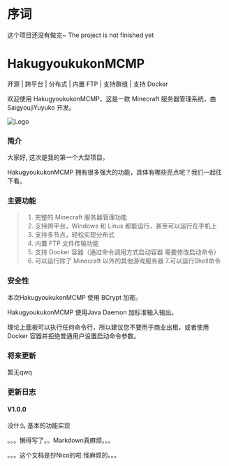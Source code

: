 # 序词
这个项目还没有做完~
The project is not finished yet

# HakugyoukukonMCMP
开源 | 跨平台 | 分布式 | 内置 FTP | 支持群组 | 支持 Docker

欢迎使用 HakugyoukukonMCMP，这是一款 Minecraft 服务器管理系统，由 SaigyoujiYuyuko 开发。

![Logo](https://static.saigyoujiyuyuko.top:9000/HGK-MCMP/Logo.png)

### 简介
大家好, 这次是我的第一个大型项目。

HakugyoukukonMCMP 拥有很多强大的功能，具体有哪些亮点呢？我们一起往下看。

### 主要功能
> 1. 完整的 Minecraft 服务器管理功能
> 2. 支持跨平台，Windows 和 Linux 都能运行，甚至可以运行在手机上
> 3. 支持多节点，轻松实现分布式
> 4. 内置 FTP 文件传输功能
> 5. 支持 Docker 容器（通过命令调用方式启动容器 需要修改启动命令）
> 6. 可以运行除了 Minecraft 以外的其他游戏服务器
> 7.可以运行Shell命令

### 安全性
本次HakugyoukukonMCMP 使用 BCrypt 加密。

HakugyoukukonMCMP 使用Java Daemon 加标准输入输出。

理论上面板可以执行任何命令行，所以建议您不要用于商业出租，或者使用 Docker 容器并拒绝普通用户设置启动命令参数。

### 将来更新
暂无qwq

### 更新日志

#### V1.0.0
没什么 
基本的功能实现

。。。懒得写了。。Markdown真麻烦。。。

。。。这个文档是抄Nico的啦  怪麻烦的。。。